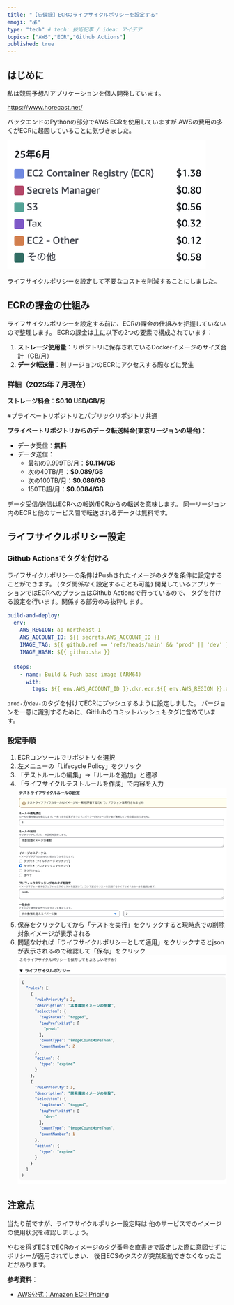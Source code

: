 ```yaml
---
title: "【忘備録】ECRのライフサイクルポリシーを設定する"
emoji: "💰"
type: "tech" # tech: 技術記事 / idea: アイデア
topics: ["AWS","ECR","Github Actions"]
published: true
--- 
```


## はじめに

私は競馬予想AIアプリケーションを個人開発しています。

https://www.horecast.net/

バックエンドのPythonの部分でAWS ECRを使用していますが
AWSの費用の多くがECRに起因していることに気づきました。

![aws_cost](/images/aws_cost.png)

ライフサイクルポリシーを設定して不要なコストを削減することにしました。

## ECRの課金の仕組み

ライフサイクルポリシーを設定する前に、ECRの課金の仕組みを把握していないので整理します。
ECRの課金は主に以下の2つの要素で構成されています：

1. **ストレージ使用量**：リポジトリに保存されているDockerイメージのサイズ合計（GB/月）
2. **データ転送量**：別リージョンのECRにアクセスする際などに発生
  
### 詳細（2025年７月現在）

**ストレージ料金**：**$0.10 USD/GB/月**

※プライベートリポジトリとパブリックリポジトリ共通

**プライベートリポジトリからのデータ転送料金(東京リージョンの場合)**：

- データ受信：**無料**
- データ送信：
  - 最初の9.999TB/月：**$0.114/GB**
  - 次の40TB/月：**$0.089/GB**
  - 次の100TB/月：**$0.086/GB**
  - 150TB超/月：**$0.0084/GB**

データ受信/送信はECRへの転送/ECRからの転送を意味します。
同一リージョン内のECRと他のサービス間で転送されるデータは無料です。

## ライフサイクルポリシー設定

### Github Actionsでタグを付ける

ライフサイクルポリシーの条件はPushされたイメージのタグを条件に設定することができます。
(タグ関係なく設定することも可能)
開発しているアプリケーションではECRへのプッシュはGithub Actionsで行っているので、
タグを付ける設定を行います。関係する部分のみ抜粋します。

```yaml
build-and-deploy:
  env: 
    AWS_REGION: ap-northeast-1
    AWS_ACCOUNT_ID: ${{ secrets.AWS_ACCOUNT_ID }}
    IMAGE_TAG: ${{ github.ref == 'refs/heads/main' && 'prod' || 'dev' }}
    IMAGE_HASH: ${{ github.sha }}

  steps:
    - name: Build & Push base image (ARM64)
      with:
        tags: ${{ env.AWS_ACCOUNT_ID }}.dkr.ecr.${{ env.AWS_REGION }}.amazonaws.com/base-image:${{ env.IMAGE_TAG }}-${{ env.IMAGE_HASH }}
```

`prod-`か`dev-`のタグを付けてECRにプッシュするように設定しました。
バージョンを一意に識別するために、GitHubのコミットハッシュもタグに含めています。

### 設定手順

1. ECRコンソールでリポジトリを選択
2. 左メニューの「Lifecycle Policy」をクリック
3. 「テストルールの編集」→「ルールを追加」と遷移
4. 「ライフサイクルテストルールを作成」で内容を入力
![create_test_rule](/images/create_test_rule.png)
5. 保存をクリックしてから「テストを実行」をクリックすると現時点での削除対象イメージが表示される
6. 問題なければ「ライフサイクルポリシーとして適用」をクリックするとjsonが表示されるので確認して「保存」をクリック
![confirm_policy](/images/confirm_policy.png)

## 注意点

当たり前ですが、ライフサイクルポリシー設定時は
他のサービスでのイメージの使用状況を確認しましょう。

やむを得ずECSでECRのイメージのタグ番号を直書きで設定した際に意図せずにポリシーが適用されてしまい、
後日ECSのタスクが突然起動できなくなったことがあります。

**参考資料**：

- [AWS公式：Amazon ECR Pricing](https://aws.amazon.com/ecr/pricing/)
